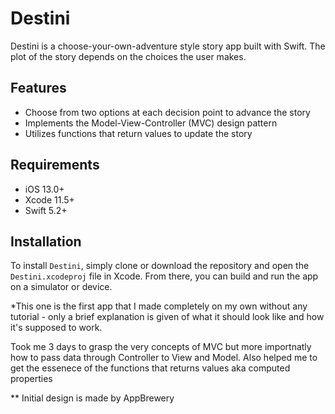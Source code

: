 # Destini

Destini is a choose-your-own-adventure style story app built with Swift. The plot of the story depends on the choices the user makes.

## Features

- Choose from two options at each decision point to advance the story
- Implements the Model-View-Controller (MVC) design pattern
- Utilizes functions that return values to update the story

## Requirements

- iOS 13.0+
- Xcode 11.5+
- Swift 5.2+

## Installation

To install `Destini`, simply clone or download the repository and open the `Destini.xcodeproj` file in Xcode. From there, you can build and run the app on a simulator or device.



*This one is the first app that I made completely on my own without any tutorial - only a brief explanation is given of what it should look like and how it's supposed to work.

Took me 3 days to grasp the very concepts of MVC but more importnatly how to pass data through Controller to View and Model.
Also helped me to get the essenece of the functions that returns values aka computed properties

** Initial design is made by AppBrewery
